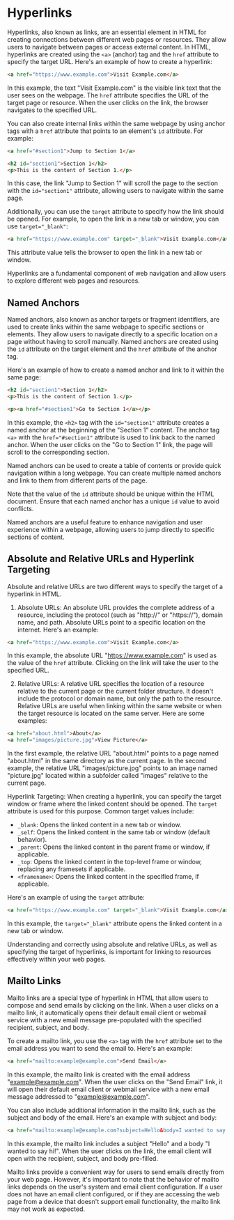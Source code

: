 # Hyperlinks
Hyperlinks, also known as links, are an essential element in HTML for creating connections between different web pages or resources. They allow users to navigate between pages or access external content. In HTML, hyperlinks are created using the `<a>` (anchor) tag and the `href` attribute to specify the target URL. Here's an example of how to create a hyperlink:

```html
<a href="https://www.example.com">Visit Example.com</a>
```

In this example, the text "Visit Example.com" is the visible link text that the user sees on the webpage. The `href` attribute specifies the URL of the target page or resource. When the user clicks on the link, the browser navigates to the specified URL.

You can also create internal links within the same webpage by using anchor tags with a `href` attribute that points to an element's `id` attribute. For example:

```html
<a href="#section1">Jump to Section 1</a>

<h2 id="section1">Section 1</h2>
<p>This is the content of Section 1.</p>
```

In this case, the link "Jump to Section 1" will scroll the page to the section with the `id="section1"` attribute, allowing users to navigate within the same page.

Additionally, you can use the `target` attribute to specify how the link should be opened. For example, to open the link in a new tab or window, you can use `target="_blank"`:

```html
<a href="https://www.example.com" target="_blank">Visit Example.com</a>
```

This attribute value tells the browser to open the link in a new tab or window.

Hyperlinks are a fundamental component of web navigation and allow users to explore different web pages and resources.

## Named Anchors
Named anchors, also known as anchor targets or fragment identifiers, are used to create links within the same webpage to specific sections or elements. They allow users to navigate directly to a specific location on a page without having to scroll manually. Named anchors are created using the `id` attribute on the target element and the `href` attribute of the anchor tag.

Here's an example of how to create a named anchor and link to it within the same page:

```html
<h2 id="section1">Section 1</h2>
<p>This is the content of Section 1.</p>

<p><a href="#section1">Go to Section 1</a></p>
```

In this example, the `<h2>` tag with the `id="section1"` attribute creates a named anchor at the beginning of the "Section 1" content. The anchor tag `<a>` with the `href="#section1"` attribute is used to link back to the named anchor. When the user clicks on the "Go to Section 1" link, the page will scroll to the corresponding section.

Named anchors can be used to create a table of contents or provide quick navigation within a long webpage. You can create multiple named anchors and link to them from different parts of the page.

Note that the value of the `id` attribute should be unique within the HTML document. Ensure that each named anchor has a unique `id` value to avoid conflicts.

Named anchors are a useful feature to enhance navigation and user experience within a webpage, allowing users to jump directly to specific sections of content.

## Absolute and Relative URLs and Hyperlink Targeting
Absolute and relative URLs are two different ways to specify the target of a hyperlink in HTML.

1. Absolute URLs: An absolute URL provides the complete address of a resource, including the protocol (such as "http://" or "https://"), domain name, and path. Absolute URLs point to a specific location on the internet. Here's an example:

```html
<a href="https://www.example.com">Visit Example.com</a>
```

In this example, the absolute URL "https://www.example.com" is used as the value of the `href` attribute. Clicking on the link will take the user to the specified URL.

2. Relative URLs: A relative URL specifies the location of a resource relative to the current page or the current folder structure. It doesn't include the protocol or domain name, but only the path to the resource. Relative URLs are useful when linking within the same website or when the target resource is located on the same server. Here are some examples:

```html
<a href="about.html">About</a>
<a href="images/picture.jpg">View Picture</a>
```

In the first example, the relative URL "about.html" points to a page named "about.html" in the same directory as the current page. In the second example, the relative URL "images/picture.jpg" points to an image named "picture.jpg" located within a subfolder called "images" relative to the current page.

Hyperlink Targeting:
When creating a hyperlink, you can specify the target window or frame where the linked content should be opened. The `target` attribute is used for this purpose. Common target values include:

- `_blank`: Opens the linked content in a new tab or window.
- `_self`: Opens the linked content in the same tab or window (default behavior).
- `_parent`: Opens the linked content in the parent frame or window, if applicable.
- `_top`: Opens the linked content in the top-level frame or window, replacing any framesets if applicable.
- `<framename>`: Opens the linked content in the specified frame, if applicable.

Here's an example of using the `target` attribute:

```html
<a href="https://www.example.com" target="_blank">Visit Example.com</a>
```

In this example, the `target="_blank"` attribute opens the linked content in a new tab or window.

Understanding and correctly using absolute and relative URLs, as well as specifying the target of hyperlinks, is important for linking to resources effectively within your web pages.

## Mailto Links
Mailto links are a special type of hyperlink in HTML that allow users to compose and send emails by clicking on the link. When a user clicks on a mailto link, it automatically opens their default email client or webmail service with a new email message pre-populated with the specified recipient, subject, and body.

To create a mailto link, you use the `<a>` tag with the `href` attribute set to the email address you want to send the email to. Here's an example:

```html
<a href="mailto:example@example.com">Send Email</a>
```

In this example, the mailto link is created with the email address "example@example.com". When the user clicks on the "Send Email" link, it will open their default email client or webmail service with a new email message addressed to "example@example.com".

You can also include additional information in the mailto link, such as the subject and body of the email. Here's an example with subject and body:

```html
<a href="mailto:example@example.com?subject=Hello&body=I wanted to say hi!">Send Email</a>
```

In this example, the mailto link includes a subject "Hello" and a body "I wanted to say hi!". When the user clicks on the link, the email client will open with the recipient, subject, and body pre-filled.

Mailto links provide a convenient way for users to send emails directly from your web page. However, it's important to note that the behavior of mailto links depends on the user's system and email client configuration. If a user does not have an email client configured, or if they are accessing the web page from a device that doesn't support email functionality, the mailto link may not work as expected.